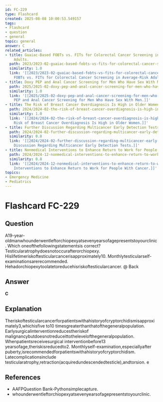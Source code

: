 ```yaml
---
id: FC-229
type: Flashcard
created: 2025-08-08 10:00:53.549157
tags:
- Flashcard
- question
- general
topic: general
answer: C
related_articles:
- title: Guaiac-Based FOBTs vs. FITs for Colorectal Cancer Screening in Average-Risk
    Adults.
  path: 2023/2023-02-guaiac-based-fobts-vs-fits-for-colorectal-cancer-screening-i.md
  similarity: 1.0
  link: '[[2023/2023-02-guaiac-based-fobts-vs-fits-for-colorectal-cancer-screening-i|Guaiac-Based
    FOBTs vs. FITs for Colorectal Cancer Screening in Average-Risk Adults.]]'
- title: Doxy PEP and Anal Cancer Screening for Men Who Have Sex With Men.
  path: 2025/2025-02-doxy-pep-and-anal-cancer-screening-for-men-who-have-sex-with.md
  similarity: 1.0
  link: '[[2025/2025-02-doxy-pep-and-anal-cancer-screening-for-men-who-have-sex-with|Doxy
    PEP and Anal Cancer Screening for Men Who Have Sex With Men.]]'
- title: The Risk of Breast Cancer Overdiagnosis Is High in Older Women.
  path: 2024/2024-02-the-risk-of-breast-cancer-overdiagnosis-is-high-in-older-wom.md
  similarity: 1.0
  link: '[[2024/2024-02-the-risk-of-breast-cancer-overdiagnosis-is-high-in-older-wom|The
    Risk of Breast Cancer Overdiagnosis Is High in Older Women.]]'
- title: Further Discussion Regarding Multicancer Early Detection Tests.
  path: 2024/2024-02-further-discussion-regarding-multicancer-early-detection-tes.md
  similarity: 0.8
  link: '[[2024/2024-02-further-discussion-regarding-multicancer-early-detection-tes|Further
    Discussion Regarding Multicancer Early Detection Tests.]]'
- title: Nonmedical Interventions to Enhance Return to Work for People With Cancer.
  path: 2024/2024-12-nonmedical-interventions-to-enhance-return-to-work-for-peopl.md
  similarity: 0.8
  link: '[[2024/2024-12-nonmedical-interventions-to-enhance-return-to-work-for-peopl|Nonmedical
    Interventions to Enhance Return to Work for People With Cancer.]]'
topics:
- Emergency Medicine
- Pediatrics
---
```


# Flashcard FC-229

## Question

A19-year-oldmanwhounderwentleftorchiopexyatsevenyearsofagepresentstoyourclinic. Which oneofthefollowingstatementsis correct? Testicularatrophydoesnotoccurafterorchiopexy. Hislifetimeriskoftesticularcancerisapproximately10. Monthlytesticularself-examinationsarerecommended. Hehadorchiopexytoolatetoreducehisriskoftesticularcancer. @ Back

## Answer

**C**

## Explanation

Theriskoftesticularcancerforpatientswithahistoryofcryptorchidismisapproximately3,whichisfive to10 timesgreaterthanthatofthegeneralpopulation. Earlysurgicalinterventionreducestheriskof malignancybutdoesnotreduceittothelevelofthegeneralpopulation. Whenpatientsreceivesurgical interventionbefore13 yearsofage,theriskisreducedto2. Monthlyself-examination,especiallyafter puberty,isrecommendedforpatientswithahistoryofcryptorchidism. Latecomplicationsinclude testicularatrophy,retraction(acquiredundescendedtesticle),andtorsion. e

## References

- AAFPQuestion Bank-Pythonsimplecapture.
- whounderwentleftorchiopexyatsevenyearsofagepresentstoyourclinic.


